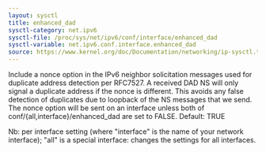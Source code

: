 ```yaml
---
layout: sysctl
title: enhanced_dad
sysctl-category: net.ipv6
sysctl-file: /proc/sys/net/ipv6/conf/interface/enhanced_dad
sysctl-variable: net.ipv6.conf.interface.enhanced_dad
source: https://www.kernel.org/doc/Documentation/networking/ip-sysctl.txt
---
```

Include a nonce option in the IPv6 neighbor solicitation messages used for
duplicate address detection per RFC7527. A received DAD NS will only signal
a duplicate address if the nonce is different. This avoids any false
detection of duplicates due to loopback of the NS messages that we send.
The nonce option will be sent on an interface unless both of
conf/{all,interface}/enhanced_dad are set to FALSE.
Default: TRUE

Nb: per interface setting (where "interface" is the name of your network interface); "all" is a special interface: changes the settings for all interfaces.


